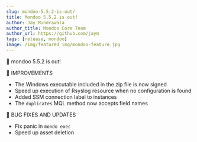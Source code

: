 ```yaml
---
slug: mondoo-5.5.2-is-out/
title: Mondoo 5.5.2 is out!
author: Jay Mundrawala
author_title: Mondoo Core Team
author_url: https://github.com/jaym
tags: [release, mondoo]
image: /img/featured_img/mondoo-feature.jpg
---
```


🥳 mondoo 5.5.2 is out!

🧹 IMPROVEMENTS

- The Windows executable included in the zip file is now signed
- Speed up execution of Rsyslog resource when no configuration is found
- Added SSM connection label to instances
- The `duplicates` MQL method now accepts field names

🐛 BUG FIXES AND UPDATES

- Fix panic in `mondo exec`
- Speed up asset deletion
